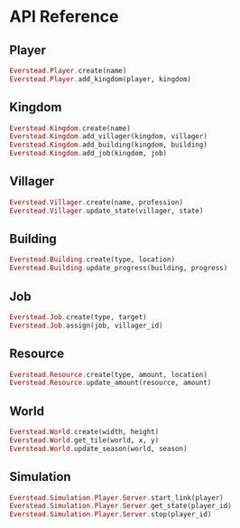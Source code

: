 # API Reference

## Player

```elixir
Everstead.Player.create(name)
Everstead.Player.add_kingdom(player, kingdom)
```

## Kingdom

```elixir
Everstead.Kingdom.create(name)
Everstead.Kingdom.add_villager(kingdom, villager)
Everstead.Kingdom.add_building(kingdom, building)
Everstead.Kingdom.add_job(kingdom, job)
```

## Villager

```elixir
Everstead.Villager.create(name, profession)
Everstead.Villager.update_state(villager, state)
```

## Building

```elixir
Everstead.Building.create(type, location)
Everstead.Building.update_progress(building, progress)
```

## Job

```elixir
Everstead.Job.create(type, target)
Everstead.Job.assign(job, villager_id)
```

## Resource

```elixir
Everstead.Resource.create(type, amount, location)
Everstead.Resource.update_amount(resource, amount)
```

## World

```elixir
Everstead.World.create(width, height)
Everstead.World.get_tile(world, x, y)
Everstead.World.update_season(world, season)
```

## Simulation

```elixir
Everstead.Simulation.Player.Server.start_link(player)
Everstead.Simulation.Player.Server.get_state(player_id)
Everstead.Simulation.Player.Server.stop(player_id)
```
